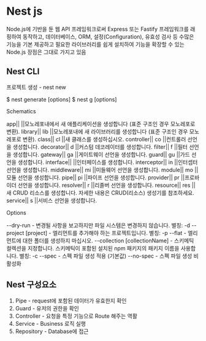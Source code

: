 # Nest js

Node.js에 기반을 둔 웹 API 프레임워크로써 Express 또는 Fastify 프레임워크를 래핑하여 동작하고, 데이터베이스, ORM, 설정(Configuration), 유효성 검사 등 수많은 기능을 기본 제공하고 필요한 라이브러리를 쉽게 설치하여 기능을 확장할 수 있는 Node.js 장점은 그대로 가지고 있음

## Nest CLI

프로젝트 생성 - nest new <project-name>

$ nest generate <schematic> <name> [options]
$ nest g <schematic> <name> [options]

Schematics

app|| ||모노레포내에서 새 애플리케이션을 생성합니다 (표준 구조인 경우 모노레포로 변환).
library|| lib ||모노레포내에 새 라이브러리를 생성합니다 (표준 구조인 경우 모노레포로 변환).
class|| cl ||새 클래스를 생성하십시오.
controller|| co ||컨트롤러 선언을 생성합니다.
decorator|| d ||커스텀 데코레이터를 생성합니다.
filter|| f ||필터 선언을 생성합니다.
gateway|| ga ||게이트웨이 선언을 생성합니다.
guard|| gu ||가드 선언을 생성합니다.
interface|| ||인터페이스를 생성합니다.
interceptor|| in ||인터셉터 선언을 생성합니다.
middleware|| mi ||미들웨어 선언을 생성합니다.
module|| mo ||모듈 선언을 생성합니다.
pipe|| pi ||파이프 선언을 생성합니다.
provider|| pr ||프로바이더 선언을 생성합니다.
resolver|| r ||리졸버 선언을 생성합니다.
resource|| res ||새 CRUD 리소스를 생성합니다. 자세한 내용은 CRUD(리소스) 생성기를 참조하세요.
service|| s ||서비스 선언을 생성합니다.

Options

--dry-run - 변경될 사항을 보고하지만 파일 시스템은 변경하지 않습니다. 별칭: -d
--project [project] - 엘리먼트를 추가해야 하는 프로젝트입니다. 별칭: -p
--flat - 엘리먼트에 대한 폴더를 생성하지 마십시오.
--collection [collectionName] - 스키메틱 컬렉션을 지정합니다. 스키메틱이 포함된 설치된 npm 패키지의 패키지 이름을 사용합니다. 별칭: -c
--spec - 스펙 파일 생성 적용 (기본값)
--no-spec - 스펙 파일 생성 비활성화

## Nest 구성요소

1. Pipe - request에 포함된 데이터가 유효한지 확인
2. Guard - 유저의 권한을 확인
3. Controller - 요청을 특정 기능으로 Route 해주는 역활
4. Service - Business 로직 실행
5. Repository - Database에 접근
